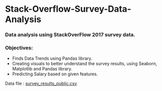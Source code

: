 # Stack-Overflow-Survey-Data-Analysis

### Data analysis using StackOverFlow 2017 survey data. 

### Objectives:
- Finds Data Trends using Pandas library.
- Creating visuals to better understand the survey results, using Seaborn, Matplotlib and Pandas library.
- Predicting Salary based on given features.

Data file : [survey_results_public.csv](https://www.kaggle.com/stackoverflow/so-survey-2017#survey_results_public.csv)
